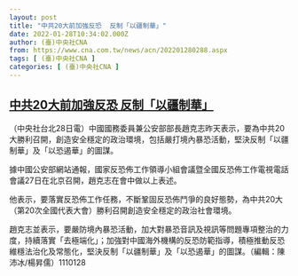 ```yaml
---
layout: post
title: "中共20大前加強反恐  反制「以疆制華」"
date: 2022-01-28T10:34:02.000Z
author: (臺)中央社CNA
from: https://www.cna.com.tw/news/acn/202201280288.aspx
tags: [ (臺)中央社CNA ]
categories: [ (臺)中央社CNA ]
---
```

<!--1643366042000-->
[中共20大前加強反恐  反制「以疆制華」](https://www.cna.com.tw/news/acn/202201280288.aspx)
------

<div>
<div></div><div><p>（中央社台北28日電）中國國務委員兼公安部部長趙克志昨天表示，要為中共20大勝利召開，創造安全穩定的政治環境，包括嚴打境內暴恐活動，堅決反制「以疆制華」及「以恐遏華」的圖謀。 </p><p>據中國公安部網站通報，國家反恐佈工作領導小組會議暨全國反恐佈工作電視電話會議27日在北京召開，趙克志在會中做以上表述。</p><p>他表示，要落實反恐佈工作任務，不斷鞏固反恐佈鬥爭的良好態勢，為中共20大（第20次全國代表大會）勝利召開創造安全穩定的政治社會環境。</p><p>趙克志並表示，要嚴防境內暴恐活動，加大對暴恐音訊及視訊等問題專項整治的力度，持續落實「去極端化」；加強對中國海外機構的反恐防範指導，積極推動反恐維穩法治化及常態化，堅決反制「以疆制華」及「以恐遏華」的圖謀。（編輯：陳沛冰/楊昇儒）1110128</p></div>
</div>
